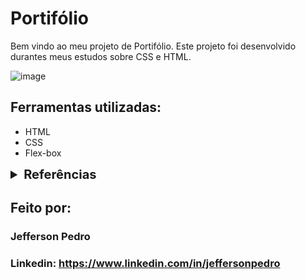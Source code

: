 # Portifólio

Bem vindo ao meu projeto de Portifólio. Este projeto foi desenvolvido durantes meus estudos sobre CSS e HTML.

![image](https://github.com/user-attachments/assets/5348d584-617a-4e73-b1ec-286fc1ef8a68)

## Ferramentas utilizadas:

- HTML
- CSS
- Flex-box

<details>
  <summary style="font-size: 1.25rem; font-weight: bold">Referências</summary>

- [CSS: seletores avançados que facilitam o desenvolvimento](https://www.alura.com.br/artigos/css-seletores-avancados-aplicacoes-web)
- [Começando a organizar seu CSS](https://www.alura.com.br/artigos/comecando-a-organizar-seu-css)
- [Criando componentes CSS com o padrão BEM](https://www.alura.com.br/artigos/criando-componentes-css-com-padrao-bem)
- [Entendendo como funciona o Box Model e o Box Sizing](https://www.alura.com.br/artigos/entendendo-como-funciona-box-model-e-o-box-sizing)
- [CSS: o que é, como usar no HTML e um Guia para iniciar](https://www.alura.com.br/artigos/css)
- [Reset CSS: O que é, Exemplos, Como Criar e Utilizar](https://www.alura.com.br/artigos/o-que-e-reset-css)
- [Organizando o CSS no seu projeto](https://www.alura.com.br/artigos/organizando-o-css-no-seu-projeto)
- [Guia de Unidades no CSS](https://www.alura.com.br/artigos/guia-de-unidades-no-css)
- [Dúvida sobre viewport em HTML e CSS: Classes, posicionamento e Flexbox](https://cursos.alura.com.br/forum/topico-duvida-viewport-271522)
- [Entendendo como funciona o Box Model e o Box Sizing](https://www.alura.com.br/artigos/entendendo-como-funciona-box-model-e-o-box-sizing)
- [Função do box-sizing: border-box em HTML e CSS](https://cursos.alura.com.br/forum/topico-qual-a-funcao-do-box-sizing-border-box-34779)
- [Flexbox CSS: guia completo, elementos e exemplos](https://www.alura.com.br/artigos/css-guia-do-flexbox)
- [CSS: Flexbox e layouts responsivos](https://www.alura.com.br/conteudo/css-flexbox-layouts-responsivos)
- [Espaçamentos e dimensões](https://www.alura.com.br/apostila-html-css-javascript/05CA-trabalhando-com-tamanhos-e-espacamento)
- [Unidades relativas com EM e REM](https://cursos.alura.com.br/forum/topico-duvida-importacao-da-fonte-281161)
- [Importação da fonte em HTML e CSS: responsividade com mobile-first](https://cursos.alura.com.br/forum/topico-duvida-importacao-da-fonte-281161)
- [Google Fonts - Link ou import?](https://cursos.alura.com.br/forum/topico-google-fonts-link-ou-import-130517)
- [Tailwind: Adicionando fontes customizadas](https://www.wikihow.com/Use-Google-Fonts-in-CSS)
- [Como Importar Google Fonts em Arquivo CSS](https://www.wikihow.com/Use-Google-Fonts-in-CSS)
- [Como Usar Google Fonts em CSS: Importando Google Fonts para CSS](https://www.wikihow.com/Use-Google-Fonts-in-CSS)
- [Tailwind CSS: estilizando a sua página com classes utilitárias](https://www.alura.com.br/conteudo/tailwind-css-estilizando-pagina-classes-utilitarias)
- [Conhecendo padrões de CSS](https://www.alura.com.br/apostila-html-css-javascript/10CA-treinando-display-e-nomenclatura-de-classes)
- [Como fazer o link das redes sociais parecer um botão?](https://cursos.alura.com.br/forum/topico-como-vamos-fazer-o-link-das-redes-sociais-parecer-um-botao-317242)
- [Botão dos links - HTML e CSS: Classes, posicionamento e Flexbox ](https://cursos.alura.com.br/forum/topico-botao-dos-links-309258)
- [Dúvida sobre estilização de botões no curso HTML e CSS: Classes, posicionamento e Flexbox](https://cursos.alura.com.br/forum/topico-duvida-duvida-301971)
- [Como remover linhas dos links dos botões](https://cursos.alura.com.br/forum/topico-linhas-dos-links-dos-botoes-continuam-aparecendo-282291)
- [Erro no estilizando botões - HTML e CSS: Classes, posicionamento e Flexbox](https://cursos.alura.com.br/forum/topico-bug-erro-no-estilizando-botoes-299755)
- [SASS e CSS: estilizando um site](https://www.alura.com.br/conteudo/sass-css-estilizando-site)

</details>

## Feito por:

### Jefferson Pedro

### Linkedin: https://www.linkedin.com/in/jeffersonpedro
